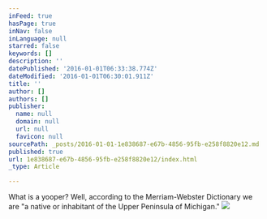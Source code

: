 ```yaml
---
inFeed: true
hasPage: true
inNav: false
inLanguage: null
starred: false
keywords: []
description: ''
datePublished: '2016-01-01T06:33:38.774Z'
dateModified: '2016-01-01T06:30:01.911Z'
title: ''
author: []
authors: []
publisher:
  name: null
  domain: null
  url: null
  favicon: null
sourcePath: _posts/2016-01-01-1e838687-e67b-4856-95fb-e258f8820e12.md
published: true
url: 1e838687-e67b-4856-95fb-e258f8820e12/index.html
_type: Article

---
```

What is a yooper? Well, according to the Merriam-Webster Dictionary we are "a native or inhabitant of the Upper Peninsula of Michigan."
![](https://the-grid-user-content.s3-us-west-2.amazonaws.com/36c8a65d-f91e-4061-b63d-e6228fec9d2e.jpg)